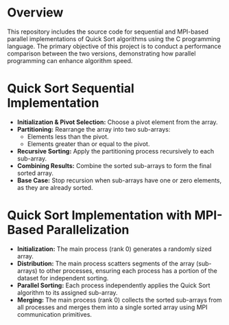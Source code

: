 # Overview 
This repository includes the source code for sequential and MPI-based parallel implementations of Quick Sort algorithms using the C programming language. The primary objective of this project is to conduct a performance comparison between the two versions, demonstrating how parallel programming can enhance algorithm speed.

# Quick Sort Sequential Implementation 
- **Initialization & Pivot Selection:** Choose a pivot element from the array.
- **Partitioning:** Rearrange the array into two sub-arrays:
  - Elements less than the pivot.
  - Elements greater than or equal to the pivot.
- **Recursive Sorting:** Apply the partitioning process recursively to each sub-array.
- **Combining Results:** Combine the sorted sub-arrays to form the final sorted array.
- **Base Case:** Stop recursion when sub-arrays have one or zero elements, as they are already sorted.

  
# Quick Sort Implementation with MPI-Based Parallelization
- **Initialization:** The main process (rank 0) generates a randomly sized array.
- **Distribution:** The main process scatters segments of the array (sub-arrays) to other processes, ensuring each process has a portion of the dataset for independent sorting.
- **Parallel Sorting:** Each process independently applies the Quick Sort algorithm to its assigned sub-array.
- **Merging:** The main process (rank 0) collects the sorted sub-arrays from all processes and merges them into a single sorted array using MPI communication primitives.

